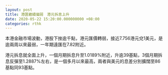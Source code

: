 ```yaml
---
layout: post
title: 港匯繼續偏弱　港元拆息上升
date: 2020-05-22 15:20:00.000000000 +08:00
categories: rthk
---
```


本港金融市場波動，港股下挫逾千點，港元匯價轉弱，接近7.756港元兌1美元，是逾兩周以來最弱，一年期遠匯在7.82附近。

港元拆息就全面上升，一個月期拆息升至1.0189%附近，升逾39基點，3個月期拆息反彈至1.2887%左右，是一個多月以來最高，兩者與美元的息差分別擴闊至86基點同93基點。
